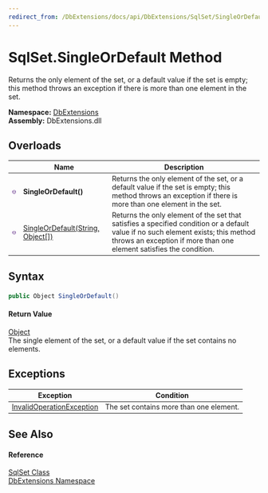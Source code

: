 ```yaml
---
redirect_from: /DbExtensions/docs/api/DbExtensions/SqlSet/SingleOrDefault.html
---
```


SqlSet.SingleOrDefault Method
=============================
Returns the only element of the set, or a default value if the set is empty; this method throws an exception if there is more than one element in the set.
  
**Namespace:** [DbExtensions][1]  
**Assembly:** DbExtensions.dll

Overloads
---------

|                  | Name                                   | Description                                                                                                                                                                                              |
| ---------------- | -------------------------------------- | -------------------------------------------------------------------------------------------------------------------------------------------------------------------------------------------------------- |
| ![Public method] | **SingleOrDefault()**                  | Returns the only element of the set, or a default value if the set is empty; this method throws an exception if there is more than one element in the set.                                               |
| ![Public method] | [SingleOrDefault(String, Object[])][2] | Returns the only element of the set that satisfies a specified condition or a default value if no such element exists; this method throws an exception if more than one element satisfies the condition. |


Syntax
------

```csharp
public Object SingleOrDefault()
```

#### Return Value
[Object][3]  
The single element of the set, or a default value if the set contains no elements.

Exceptions
----------

| Exception                      | Condition                               |
| ------------------------------ | --------------------------------------- |
| [InvalidOperationException][4] | The set contains more than one element. |


See Also
--------

#### Reference
[SqlSet Class][5]  
[DbExtensions Namespace][1]  

[1]: ../README.md
[2]: SingleOrDefault_1.md
[3]: https://learn.microsoft.com/dotnet/api/system.object
[4]: https://learn.microsoft.com/dotnet/api/system.invalidoperationexception
[5]: README.md
[Public method]: ../../icons/pubmethod.svg "Public method"